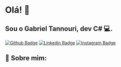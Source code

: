 # Olá! :call_me_hand: 
## Sou o Gabriel Tannouri, dev C# :computer:.

[![Github Badge](https://img.shields.io/badge/github-%23121011.svg?style=for-the-badge&logo=github&logoColor=white&link=https://github.com/fagnerpsantos)](https://github.com/GabrielTannouri)
[![Linkedin Badge](https://img.shields.io/badge/linkedin-%230077B5.svg?style=for-the-badge&logo=linkedin&logoColor=white&link=https://www.linkedin.com/in/gabriel-tannouri-026873173/)](https://www.linkedin.com/in/gabriel-tannouri-026873173/)
[![Instagram Badge](https://img.shields.io/badge/Instagram-E4405F?style=for-the-badge&logo=instagram&logoColor=white&link=https://https://www.instagram.com/gabrieltannouri/)](https://www.instagram.com/gabrieltannouri/)

## :eyes:  Sobre mim:  

